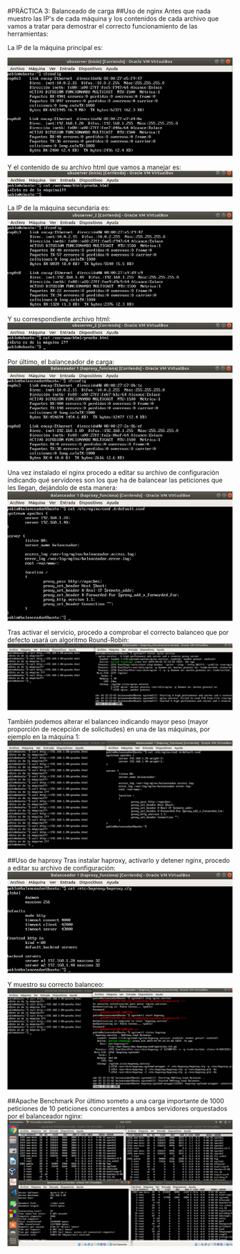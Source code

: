 #PRÁCTICA 3: Balanceado de carga
##Uso de nginx
Antes que nada muestro las IP's de cada máquina y los contenidos de cada archivo que vamos a tratar para demostrar el correcto funcionamiento de las herramientas:

La IP de la máquina principal es:

![ip_maquina1](https://github.com/pcerezo/SWAP1819/blob/master/Practica3/ip_1.png)

Y el contenido de su archivo html que vamos a manejar es:
![html_1](https://github.com/pcerezo/SWAP1819/blob/master/Practica3/archivo_html_1.png)

La IP de la máquina secundaria es:
![ip_maquina2](https://github.com/pcerezo/SWAP1819/blob/master/Practica3/ip_2.png)

Y su correspondiente archivo html:
![html_2](https://github.com/pcerezo/SWAP1819/blob/master/Practica3/archivo_html_2.png)

Por último, el balanceador de carga:
![balanc](https://github.com/pcerezo/SWAP1819/blob/master/Practica3/ip_balanceador.png)

Una vez instalado el nginx procedo a editar su archivo de configuración indicando qué servidores son los que ha de balancear las peticiones que les llegan, dejándolo de esta manera:
![conf_nginx](https://github.com/pcerezo/SWAP1819/blob/master/Practica3/conf_nginx.png)

Tras activar el servicio, procedo a comprobar el correcto balanceo que por defecto usará un algoritmo Round-Robin:
![balanceo_nginx](https://github.com/pcerezo/SWAP1819/blob/master/Practica3/balanceo_nginx.png)

También podemos alterar el balanceo indicando mayor peso (mayor proporción de recepción de solicitudes) en una de las máquinas, por ejemplo en la máquina 1:
![balanceo_ponderado](https://github.com/pcerezo/SWAP1819/blob/master/Practica3/balanceo_ponderado_nginx.png)


##Uso de haproxy
Tras instalar haproxy, activarlo y detener nginx, procedo a editar su archivo de configuración:
![haproxy_conf](https://github.com/pcerezo/SWAP1819/blob/master/Practica3/haproxy_conf.png)

Y muestro su correcto balanceo:
![balanceo_haproxy](https://github.com/pcerezo/SWAP1819/blob/master/Practica3/balanceo_haproxy.png)

##Apache Benchmark
Por último someto a una carga importante de 1000 peticiones de 10 peticiones concurrentes a ambos servidores orquestados por el balanceador nginx:
![apache_benchmark](https://github.com/pcerezo/SWAP1819/blob/master/Practica3/apache_benchmark.png)
